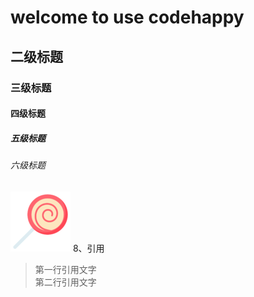 # welcome to use codehappy
## 二级标题  
### 三级标题  
#### 四级标题  
##### 五级标题  
###### 六级标题 
![Image text](https://github.com/andyxiaochuan/happycode/blob/dev/imgs/logo.png?raw=true)
8、引用
> 第一行引用文字  
> 第二行引用文字 